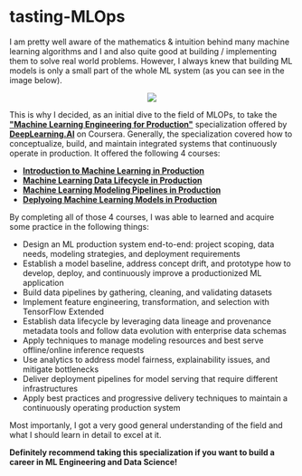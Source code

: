 # tasting-MLOps

I am pretty well aware of the mathematics & intuition behind many machine learning algorithms and I and also quite good at building / implementing them to solve real world problems. However, I always knew that building ML models is only a small part of the whole ML system (as you can see in the image below). 

<p align="center">
  <img src="https://user-images.githubusercontent.com/16538186/74599412-be9d1880-50c4-11ea-919b-8d0971757405.png"/>
</p>

This is why I decided, as an initial dive to the field of MLOPs, to take the [**"Machine Learning Engineering for Production"**](https://www.coursera.org/specializations/machine-learning-engineering-for-production-mlops) specialization offered by [**DeepLearning.AI**](https://www.deeplearning.ai/) on Coursera. Generally, the specialization covered how to conceptualize, build, and maintain integrated systems that continuously operate in production. It offered the following 4 courses:

* [**Introduction to Machine Learning in Production**](https://www.coursera.org/learn/introduction-to-machine-learning-in-production?specialization=machine-learning-engineering-for-production-mlops)
* [**Machine Learning Data Lifecycle in Production**](https://www.coursera.org/learn/machine-learning-data-lifecycle-in-production?specialization=machine-learning-engineering-for-production-mlops)
* [**Machine Learning Modeling Pipelines in Production**](https://www.coursera.org/learn/machine-learning-modeling-pipelines-in-production?specialization=machine-learning-engineering-for-production-mlops)
* [**Deplyoing Machine Learning Models in Production**](https://www.coursera.org/learn/deploying-machine-learning-models-in-production?specialization=machine-learning-engineering-for-production-mlops)

By completing all of those 4 courses, I was able to learned and acquire some practice in the following things:
* Design an ML production system end-to-end: project scoping, data needs, modeling strategies, and deployment requirements
* Establish a model baseline, address concept drift, and prototype how to develop, deploy, and continuously improve a productionized ML application
* Build data pipelines by gathering, cleaning, and validating datasets
* Implement feature engineering, transformation, and selection with TensorFlow Extended
* Establish data lifecycle by leveraging data lineage and provenance metadata tools and follow data evolution with enterprise data schemas
* Apply techniques to manage modeling resources and best serve offline/online inference requests
* Use analytics to address model fairness, explainability issues, and mitigate bottlenecks
* Deliver deployment pipelines for model serving that require different infrastructures
* Apply best practices and progressive delivery techniques to maintain a continuously operating production system

Most importanly, I got a very good general understanding of the field and what I should learn in detail to excel at it.

**Definitely recommend taking this specialization if you want to build a career in ML Engineering and Data Science!**
